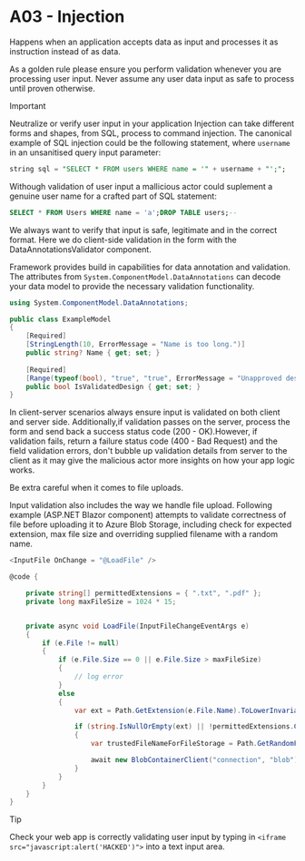 # A03 - Injection

Happens when an application accepts data as input and processes it as instruction instead of as data​.

As a golden rule please ensure you perform validation whenever you are processing user input. Never assume any user data input as safe to process until proven otherwise.

> [!IMPORTANT]
> Neutralize or verify user input in your application
Injection can take different forms and shapes, from SQL, process to command injection.
The canonical example of SQL injection could be the following statement, where `username` in an unsanitised query input parameter:

```sql
string sql = ​"SELECT * FROM users WHERE name = '" + username + "';";
```
Withough validation of user input a mallicious actor could suplement a genuine user name for a crafted part of SQL statement:
```sql
SELECT * FROM Users WHERE name = 'a';DROP TABLE users;--
```

We always want to verify that input is safe, legitimate and in the correct format. Here we do client-side validation in the form with the DataAnnotationsValidator component.​

Framework provides build in capabilities for data annotation and validation. The attributes from `System.ComponentModel.DataAnnotations` can decode your data model to provide the necessary validation functionality.

```csharp
using System.ComponentModel.DataAnnotations; ​

public class ExampleModel ​
{​
    [Required]​
    [StringLength(10, ErrorMessage = "Name is too long.")]​
    public string? Name { get; set; }​
    
    [Required]​
    [Range(typeof(bool), "true", "true", ErrorMessage = "Unapproved design.")] ​
    public bool IsValidatedDesign { get; set; }​
}​
```

In client-server scenarios always ensure input is validated on both client and server side.
Additionally,if validation passes on the server, process the form and send back a success status code (200 - OK). ​However, if validation fails, return a failure status code (400 - Bad Request) and the field validation errors, don't bubble up validation details from server to the client as it may give the malicious actor more insights on how your app logic works.

Be extra careful when it comes to file uploads.

Input validation also includes the way we handle file upload. Following example (ASP.NET Blazor component) attempts to validate correctness of file before uploading it to Azure Blob Storage, including check for expected extension, max file size and overriding supplied filename with a random name.

```csharp actor
<InputFile OnChange = "@LoadFile" />

@code {

    private string[] permittedExtensions = { ".txt", ".pdf" };
    private long maxFileSize = 1024 * 15;


    private async void LoadFile(InputFileChangeEventArgs e)
    {
        if (e.File != null)
        {    
            if (e.File.Size == 0 || e.File.Size > maxFileSize)
            {
                // log error
            }            
            else 
            {
                var ext = Path.GetExtension(e.File.Name).ToLowerInvariant();

                if (string.IsNullOrEmpty(ext) || !permittedExtensions.Contains(ext))
                {
                    var trustedFileNameForFileStorage = Path.GetRandomFileName();

                    await new BlobContainerClient("connection", "blob").UploadBlobAsync(trustedFileNameForFileStorage, e.File.OpenReadStream());                    
                }
            }
        }
    }
}
```


> [!TIP]
> Check your web app is correctly validating user input by typing in `<iframe src="javascript:alert('HACKED')">` into a text input area.